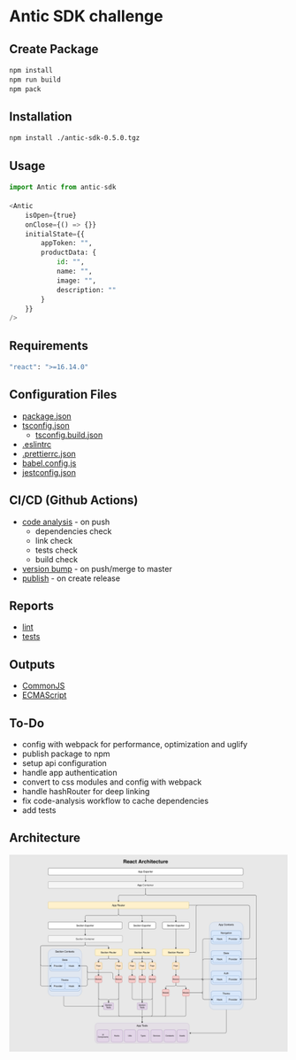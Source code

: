 # Antic SDK challenge

## Create Package

```bash
npm install
npm run build
npm pack
```

## Installation

```bash
npm install ./antic-sdk-0.5.0.tgz
```

## Usage

```python
import Antic from antic-sdk

<Antic
    isOpen={true}
    onClose={() => {}}
    initialState={{
        appToken: "",
        productData: {
            id: "",
            name: "",
            image: "",
            description: ""
        }
    }}
/>  
```

## Requirements

```bash
"react": ">=16.14.0"
```

## Configuration Files
* [package.json](package.json)
* [tsconfig.json](tsconfig.json)
  * [tsconfig.build.json](tsconfig.build.json)
* [.eslintrc](.eslintrc)
* [.prettierrc.json](.prettierrc.json)
* [babel.config.js](babel.config.js)
* [jestconfig.json](jestconfig.json)


## CI/CD (Github Actions)
* [code analysis](.github/workflows/code-analysis.yml) - on push
  * dependencies check
  * link check
  * tests check
  * build check
* [version bump](.github/workflows/version-bump.yml) - on push/merge to master
* [publish](.github/workflows/publish.yml) - on create release

## Reports
* [lint](./reports/report-lint.xml)
* [tests](./reports/report-tests.xml)


## Outputs
* [CommonJS](./dist/cjs)
* [ECMAScript](./dist/esm)

## To-Do
* config with webpack for performance, optimization and uglify
* publish package to npm
* setup api configuration
* handle app authentication
* convert to css modules and config with webpack
* handle hashRouter for deep linking
* fix code-analysis workflow to cache dependencies
* add tests


## Architecture
![Architecture](/assets/ReactArchitecturev2.jpg)
